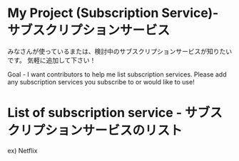 # My Project (Subscription Service)- サブスクリプションサービス
みなさんが使っているまたは、検討中のサブスクリプションサービスが知りたいです。
気軽に追加して下さい！

Goal - I want contributors to help me list subscription services.
Please add any subscription services you subscribe to or would like to use!

# List of subscription service - サブスクリプションサービスのリスト
ex) Netflix
